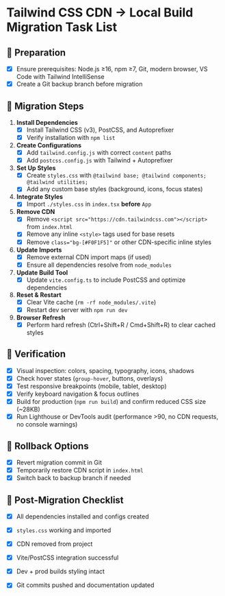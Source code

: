 # Tailwind CSS CDN → Local Build Migration Task List

## 🔹 Preparation
- [x] Ensure prerequisites: Node.js ≥16, npm ≥7, Git, modern browser, VS Code with Tailwind IntelliSense
- [x] Create a Git backup branch before migration

## 🔹 Migration Steps
1. **Install Dependencies**
   - [x] Install Tailwind CSS (v3), PostCSS, and Autoprefixer
   - [x] Verify installation with `npm list`

2. **Create Configurations**
   - [x] Add `tailwind.config.js` with correct `content` paths
   - [x] Add `postcss.config.js` with Tailwind + Autoprefixer

3. **Set Up Styles**
   - [x] Create `styles.css` with `@tailwind base; @tailwind components; @tailwind utilities;`
   - [x] Add any custom base styles (background, icons, focus states)

4. **Integrate Styles**
   - [x] Import `./styles.css` in `index.tsx` **before** `App`

5. **Remove CDN**
   - [x] Remove `<script src="https://cdn.tailwindcss.com"></script>` from `index.html`
   - [x] Remove any inline `<style>` tags used for base resets
   - [x] Remove `class="bg-[#F0F1F5]"` or other CDN-specific inline styles

6. **Update Imports**
   - [x] Remove external CDN import maps (if used)
   - [x] Ensure all dependencies resolve from `node_modules`

7. **Update Build Tool**
   - [x] Update `vite.config.ts` to include PostCSS and optimize dependencies

8. **Reset & Restart**
   - [x] Clear Vite cache (`rm -rf node_modules/.vite`)
   - [x] Restart dev server with `npm run dev`

9. **Browser Refresh**
   - [x] Perform hard refresh (Ctrl+Shift+R / Cmd+Shift+R) to clear cached styles

## 🔹 Verification
- [x] Visual inspection: colors, spacing, typography, icons, shadows
- [x] Check hover states (`group-hover`, buttons, overlays)
- [x] Test responsive breakpoints (mobile, tablet, desktop)
- [x] Verify keyboard navigation & focus outlines
- [x] Build for production (`npm run build`) and confirm reduced CSS size (~28KB)
- [x] Run Lighthouse or DevTools audit (performance >90, no CDN requests, no console warnings)

## 🔹 Rollback Options
- [x] Revert migration commit in Git
- [x] Temporarily restore CDN script in `index.html`
- [x] Switch back to backup branch if needed

## 🔹 Post-Migration Checklist
- [x] All dependencies installed and configs created
- [x] `styles.css` working and imported
- [x] CDN removed from project
- [x] Vite/PostCSS integration successful
- [x] Dev + prod builds styling intact
- [x] Git commits pushed and documentation updated

